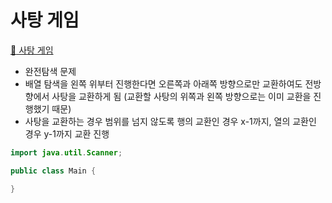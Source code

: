 # 사탕 게임
[:link: 사탕 게임](https://www.acmicpc.net/problem/3085) 

+ 완전탐색 문제
+ 배열 탐색을 왼쪽 위부터 진행한다면 오른쪽과 아래쪽 방향으로만 교환하여도 전방향에서 사탕을 교환하게 됨 (교환할 사탕의 위쪽과 왼쪽 방향으로는 이미 교환을 진행했기 때문)
+ 사탕을 교환하는 경우 범위를 넘지 않도록 행의 교환인 경우 x-1까지, 열의 교환인 경우 y-1까지 교환 진행

```java
import java.util.Scanner;

public class Main {

}
```

